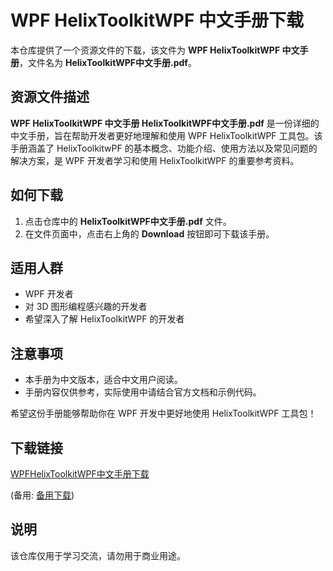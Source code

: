 # WPF HelixToolkitWPF 中文手册下载

本仓库提供了一个资源文件的下载，该文件为 **WPF HelixToolkitWPF 中文手册**，文件名为 **HelixToolkitWPF中文手册.pdf**。

## 资源文件描述

**WPF HelixToolkitWPF 中文手册 HelixToolkitWPF中文手册.pdf** 是一份详细的中文手册，旨在帮助开发者更好地理解和使用 WPF HelixToolkitWPF 工具包。该手册涵盖了 HelixToolkitwPF 的基本概念、功能介绍、使用方法以及常见问题的解决方案，是 WPF 开发者学习和使用 HelixToolkitWPF 的重要参考资料。

## 如何下载

1. 点击仓库中的 **HelixToolkitWPF中文手册.pdf** 文件。
2. 在文件页面中，点击右上角的 **Download** 按钮即可下载该手册。

## 适用人群

- WPF 开发者
- 对 3D 图形编程感兴趣的开发者
- 希望深入了解 HelixToolkitWPF 的开发者

## 注意事项

- 本手册为中文版本，适合中文用户阅读。
- 手册内容仅供参考，实际使用中请结合官方文档和示例代码。

希望这份手册能够帮助你在 WPF 开发中更好地使用 HelixToolkitWPF 工具包！

## 下载链接
[WPFHelixToolkitWPF中文手册下载](https://pan.quark.cn/s/9518bde89f64) 

(备用: [备用下载](https://pan.baidu.com/s/1QhuCdpKMTvKcgEntIvaoaw?pwd=1234))

## 说明

该仓库仅用于学习交流，请勿用于商业用途。
